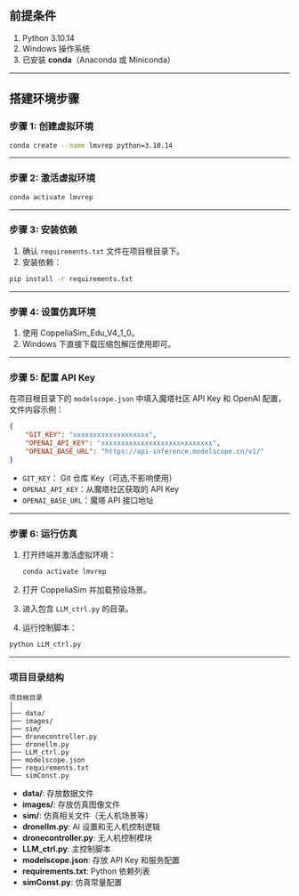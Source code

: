 ## 前提条件

1. Python 3.10.14
2. Windows 操作系统
3. 已安装 **conda**（Anaconda 或 Miniconda）

---

## 搭建环境步骤

### 步骤 1: 创建虚拟环境

```bash
conda create --name lmvrep python=3.10.14
```

---

### 步骤 2: 激活虚拟环境

```bash
conda activate lmvrep
```

---

### 步骤 3: 安装依赖

1. 确认 `requirements.txt` 文件在项目根目录下。
2. 安装依赖：

```bash
pip install -r requirements.txt
```

---

### 步骤 4: 设置仿真环境

1. 使用 CoppeliaSim\_Edu\_V4\_1\_0。
2. Windows 下直接下载压缩包解压使用即可。

---

### 步骤 5: 配置 API Key

在项目根目录下的 `modelscope.json` 中填入魔塔社区 API Key 和 OpenAI 配置，文件内容示例：

```json
{
    "GIT_KEY": "xxxxxxxxxxxxxxxxxxx",
    "OPENAI_API_KEY": "xxxxxxxxxxxxxxxxxxxxxxxxxxxx",
    "OPENAI_BASE_URL": "https://api-inference.modelscope.cn/v1/"
}
```

* `GIT_KEY`： Git 仓库 Key（可选,不影响使用）
* `OPENAI_API_KEY`：从魔塔社区获取的 API Key
* `OPENAI_BASE_URL`：魔塔 API 接口地址

---

### 步骤 6: 运行仿真

1. 打开终端并激活虚拟环境：

   ```bash
   conda activate lmvrep
   ```

2. 打开 CoppeliaSim 并加载预设场景。

3. 进入包含 `LLM_ctrl.py` 的目录。

4. 运行控制脚本：

```bash
python LLM_ctrl.py
```

---

### 项目目录结构

```
项目根目录
│
├── data/
├── images/
├── sim/
├── dronecontroller.py
├── dronellm.py
├── LLM_ctrl.py
├── modelscope.json
├── requirements.txt
└── simConst.py
```

* **data/**: 存放数据文件
* **images/**: 存放仿真图像文件
* **sim/**: 仿真相关文件（无人机场景等）
* **dronellm.py**: AI 设置和无人机控制逻辑
* **dronecontroller.py**: 无人机控制模块
* **LLM\_ctrl.py**: 主控制脚本
* **modelscope.json**: 存放 API Key 和服务配置
* **requirements.txt**: Python 依赖列表
* **simConst.py**: 仿真常量配置
